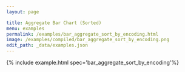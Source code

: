 ```yaml
---
layout: page

title: Aggregate Bar Chart (Sorted)
menu: examples
permalink: /examples/bar_aggregate_sort_by_encoding.html
image: /examples/compiled/bar_aggregate_sort_by_encoding.png
edit_path: _data/examples.json
---
```




{% include example.html spec='bar_aggregate_sort_by_encoding'%}
